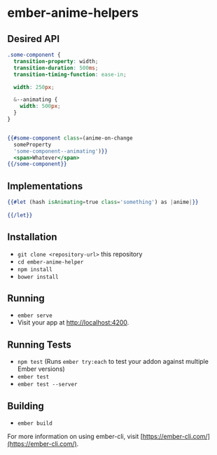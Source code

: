 # ember-anime-helpers


## Desired API
```scss
.some-component {
  transition-property: width;
  transition-duration: 500ms;
  transition-timing-function: ease-in;

  width: 250px;

  &--animating {
    width: 500px;
  }
}
```


```handlebars

{{#some-component class=(anime-on-change
  someProperty
  'some-component--animating')}}
  <span>Whatever</span>
{{/some-component}}
```

## Implementations
```handlebars
{{#let (hash isAnimating=true class='something') as |anime|}}
  
{{/let}}
```

## Installation

* `git clone <repository-url>` this repository
* `cd ember-anime-helper`
* `npm install`
* `bower install`

## Running

* `ember serve`
* Visit your app at [http://localhost:4200](http://localhost:4200).

## Running Tests

* `npm test` (Runs `ember try:each` to test your addon against multiple Ember versions)
* `ember test`
* `ember test --server`

## Building

* `ember build`

For more information on using ember-cli, visit [https://ember-cli.com/](https://ember-cli.com/).
